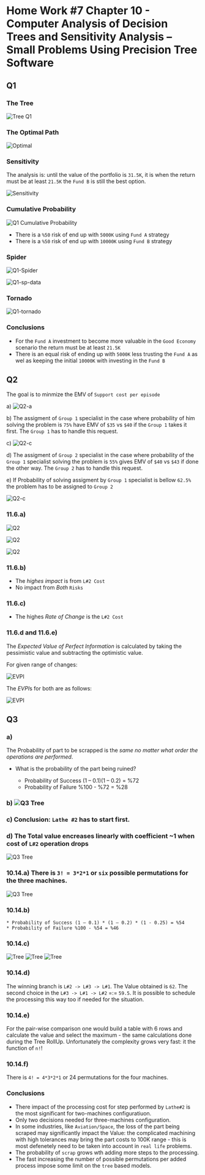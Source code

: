 # Home Work #7 Chapter 10 - Computer Analysis of Decision Trees and Sensitivity Analysis – Small Problems Using Precision Tree Software

## Q1

### The Tree

![Tree Q1](HW7-Q1.png)

### The Optimal Path

![Optimal](HW7-Q1-1.png)

### Sensitivity

The analysis is: until the value of the portfolio is `31.5K`, it is when the  return must be at least `21.5K` the `Fund B` is still the best option.

![Sensitivity](HW7-Q1-Fund-A-Return.png)

### Cumulative Probability

![Q1 Cumulative Probability](HW7-Q1-cumul-prob.png)

* There is a `%50` risk of end up with `5000K` using `Fund A` strategy
* There is a `%50` risk of end up with `10000K` using `Fund B` strategy

### Spider

![Q1-Spider](HW7-Q1-spider.png)


![Q1-sp-data](HW7-Q1-spider-data.png)

### Tornado

![Q1-tornado](HW7-Q1-tornado.png)


### Conclusions

* For the `Fund A` investment to become more valuable in the `Good Economy` scenario the  return must be at least `21.5K`
* There is an equal risk of ending up with `5000K` less trusting the `Fund A` as wel as keeping the initial `10000K` with investing in the `Fund B`


## Q2

The goal is to minmize the EMV of `Support cost per episode`

  a) ![Q2-a](HW7-Q2-a.png)
  
  b) The assigment of `Group 1` specialist in the case where probability of him solving the problem is `75%` have EMV of `$35` vs `$40` if the `Group 1` takes it first. The `Group 1` has to handle this request.

  c) ![Q2-c](HW7-Q2-c.png)
  
  d) The assigment of `Group 2` specialist in the case where probability of the `Group 1` specialist solving the problem is `55%` gives EMV of `$40` vs `$43` if done the other way.  The `Group 2` has to handle this request.

  e) If Probability of solving assigment by `Group 1` specialist is bellow `62.5%` the problem has to be assigned to `Group 2`
  
  ![Q2-c](HW7-Q2-e.png)

### 11.6.a)
  
![Q2](11.6.3.png)
  
![Q2](11.6.1.png)
  
![Q2](11.6.2.png)
  
### 11.6.b) 

- The _highes impact_ is from `L#2 Cost`
- No impact from _Both_ `Risks` 

### 11.6.c)

- The highes _Rate of Change_ is the `L#2 Cost`

### 11.6.d and 11.6.e)

The *Expected Value of Perfect Information* is calculated by taking the pessimistic value and subtracting the optimistic value.

For given range of changes:

![EVPI](11.6.d.png)

The *EVPI*s for both are as follows:

![EVPI](11.6.e.png)


## Q3 

### a)
The Probability of part to be scrapped is the _same no matter what order the operations are performed_.
  * What is the probability of the part being ruined?
  
    * Probability of Success (1 – 0.1)(1 – 0.2) = %72 
    * Probability of Failure %100 - %72 = %28

### b) ![Q3 Tree](10.13.b.png)


### c)  Conclusion: `Lathe #2` has to start first.


### d) The Total value encreases linearly with coefficient ~1 when cost of `L#2` operation drops

![Q3 Tree](10.13.d.png)


### 10.14.a) There is `3! = 3*2*1` or `six` possible permutations for the three machines.

![Q3 Tree](10.14.a.png)

### 10.14.b)
  
    * Probability of Success (1 – 0.1) * (1 – 0.2) * (1 - 0.25) = %54
    * Probability of Failure %100 - %54 = %46

### 10.14.c)

![Tree](10.14.L1.png)
![Tree](10.14.L2.png)
![Tree](10.14.L3.png)


### 10.14.d)

The winning branch is `L#2 -> L#3 -> L#1`. The Value obtained is `62`. The second choice in the `L#3 -> L#1 -> L#2` =:= `59.5`. It is possible to schedule the processing this way too if needed for the situation. 

### 10.14.e)

For the pair-wise comparison one would build a table with 6 rows and calculate the value and select the maximum - the same calculations done during the Tree RollUp. 
Unfortunately the complexity grows very fast: it the function of `n!`!

### 10.14.f) 

There is `4! = 4*3*2*1` or 24 permutations for the four machines.

### Conclusions

* There impact of the processing cost for step performed by `Lathe#2` is the most significant for two-machines configuratiuon.
* Only two decisions needed for three-machines configuration.
* In some industries, like `Aviation/Space`, the loss of the part being scraped may significantly impact the Value: the complicated machining with high tolerances may bring the part costs to 100K range - this is most defenetely need to be taken into account in `real life` problems.
* The probability of `scrap` grows wth adding more steps to the processing.
* The fast increasing the number of possible permutations per added process impose some limit on the `tree` based models.
